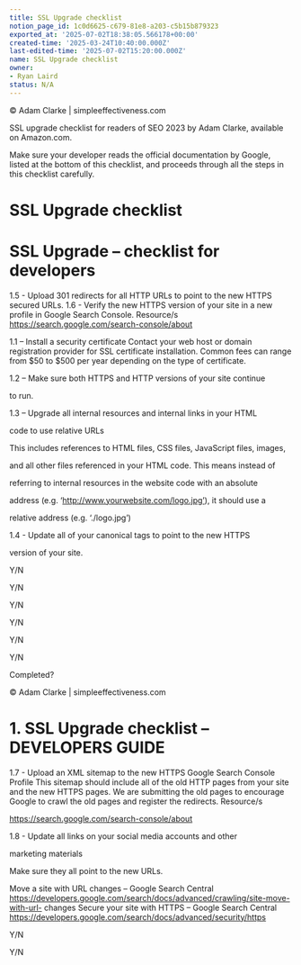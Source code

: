 ```yaml
---
title: SSL Upgrade checklist
notion_page_id: 1c0d6625-c679-81e8-a203-c5b15b879323
exported_at: '2025-07-02T18:38:05.566178+00:00'
created-time: '2025-03-24T10:40:00.000Z'
last-edited-time: '2025-07-02T15:20:00.000Z'
name: SSL Upgrade checklist
owner:
- Ryan Laird
status: N/A
---
```


© Adam Clarke | simpleeffectiveness.com

SSL upgrade checklist for readers of SEO 2023 by Adam Clarke, available on Amazon.com.

Make sure your developer reads the official documentation by Google, listed at the bottom of this checklist, and proceeds through all the steps in this checklist carefully.

# 

# SSL Upgrade checklist

# SSL Upgrade – checklist for developers

1.5 - Upload 301 redirects for all HTTP URLs to point to the new HTTPS secured URLs. 1.6 - Verify the new HTTPS version of your site in a new profile in Google Search Console. Resource/s https://search.google.com/search-console/about

1.1 – Install a security certificate Contact your web host or domain registration provider for SSL certificate installation. Common fees can range from $50 to $500 per year depending on the type of certificate.

1.2 – Make sure both HTTPS and HTTP versions of your site continue

to run.

1.3 – Upgrade all internal resources and internal links in your HTML

code to use relative URLs

This includes references to HTML files, CSS files, JavaScript files, images,

and all other files referenced in your HTML code. This means instead of

referring to internal resources in the website code with an absolute

address (e.g. ‘http://www.yourwebsite.com/logo.jpg’), it should use a

relative address (e.g. ‘./logo.jpg’)

1.4 - Update all of your canonical tags to point to the new HTTPS

version of your site.

Y/N

Y/N

Y/N

Y/N

Y/N

Y/N

Completed?

© Adam Clarke | simpleeffectiveness.com

# 1. SSL Upgrade checklist – DEVELOPERS GUIDE

1.7 - Upload an XML sitemap to the new HTTPS Google Search Console Profile This sitemap should include all of the old HTTP pages from your site and the new HTTPS pages. We are submitting the old pages to encourage Google to crawl the old pages and register the redirects. Resource/s

https://search.google.com/search-console/about

1.8 - Update all links on your social media accounts and other

marketing materials

Make sure they all point to the new URLs.

Move a site with URL changes – Google Search Central https://developers.google.com/search/docs/advanced/crawling/site-move-with-url- changes Secure your site with HTTPS – Google Search Central https://developers.google.com/search/docs/advanced/security/https

Y/N

Y/N